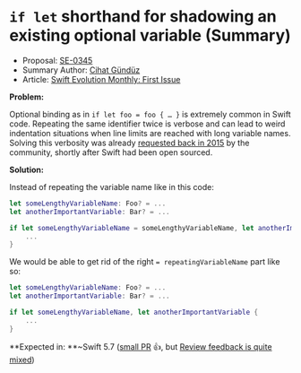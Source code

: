 # `if let` shorthand for shadowing an existing optional variable (Summary)

* Proposal: [SE-0345](https://github.com/apple/swift-evolution/blob/main/proposals/0345-if-let-shorthand.md)
* Summary Author: [Cihat Gündüz](https://github.com/Jeehut)
* Article: [Swift Evolution Monthly: First Issue](https://www.fline.dev/swift-evolution-monthly-first-issue/#se-0345-if-let-shorthand-for-shadowing-an-existing-optional-variable)

**Problem:**

Optional binding as in `if let foo = foo { … }` is extremely common in Swift code. Repeating the same identifier twice is verbose and can lead to weird indentation situations when line limits are reached with long variable names. Solving this verbosity was already [requested back in 2015](https://forums.swift.org/t/if-let-shortcut-syntax/56?ref=fline.dev) by the community, shortly after Swift had been open sourced.

**Solution:**

Instead of repeating the variable name like in this code:

```Swift
let someLengthyVariableName: Foo? = ...
let anotherImportantVariable: Bar? = ...

if let someLengthyVariableName = someLengthyVariableName, let anotherImportantVariable = anotherImportantVariable {
    ...
}
```

We would be able to get rid of the right `= repeatingVariableName` part like so:

```Swift
let someLengthyVariableName: Foo? = ...
let anotherImportantVariable: Bar? = ...

if let someLengthyVariableName, let anotherImportantVariable {
    ...
}
```

**Expected in: **~Swift 5.7 ([small PR](https://github.com/apple/swift/pull/40694/files?ref=fline.dev) 👍, but [Review feedback is quite mixed](https://forums.swift.org/t/se-0345-if-let-shorthand-for-shadowing-an-existing-optional-variable/55805?ref=fline.dev))